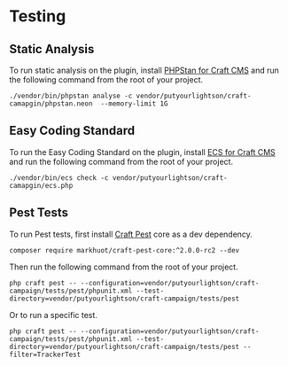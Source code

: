 # Testing

## Static Analysis

To run static analysis on the plugin,
install [PHPStan for Craft CMS](https://github.com/craftcms/phpstan) and run the
following command from the root of your project.

```shell
./vendor/bin/phpstan analyse -c vendor/putyourlightson/craft-camapgin/phpstan.neon  --memory-limit 1G
```

## Easy Coding Standard

To run the Easy Coding Standard on the plugin,
install [ECS for Craft CMS](https://github.com/craftcms/ecs) and run the
following command from the root of your project.

```shell
./vendor/bin/ecs check -c vendor/putyourlightson/craft-camapgin/ecs.php
```

## Pest Tests

To run Pest tests, first install [Craft Pest](https://craft-pest.com/) core as a dev dependency.

```shell
composer require markhuot/craft-pest-core:^2.0.0-rc2 --dev
```

Then run the following command from the root of your project.

```shell
php craft pest -- --configuration=vendor/putyourlightson/craft-campaign/tests/pest/phpunit.xml --test-directory=vendor/putyourlightson/craft-campaign/tests/pest
```

Or to run a specific test.

```shell
php craft pest -- --configuration=vendor/putyourlightson/craft-campaign/tests/pest/phpunit.xml --test-directory=vendor/putyourlightson/craft-campaign/tests/pest --filter=TrackerTest
```
